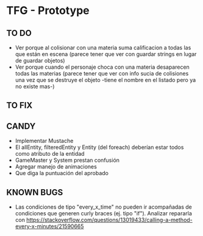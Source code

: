 # TFG - Prototype
## TO DO
* Ver porque al colisionar con una materia suma calificacion a todas las que están en escena (parece tener que ver con guardar strings en lugar de guardar objetos)
* Ver porque cuando el personaje choca con una materia desaparecen todas las materias (parece tener que ver con info sucia de colisiones una vez que se destruye el objeto -tiene el nombre en el listado pero ya no existe mas-)

## TO FIX


## CANDY
* Implementar Mustache
* El allEntity, filteredEntity y Entity (del foreach) deberían estar todos como atributo de la entidad
* GameMaster y System prestan confusión
* Agregar manejo de animaciones
* Que diga la puntuación del aprobado

## KNOWN BUGS
* Las condiciones de tipo "every_x_time" no pueden ir acompañadas de condiciones que generen curly braces (ej. tipo "if"). Analizar repararla con https://stackoverflow.com/questions/13019433/calling-a-method-every-x-minutes/21590665